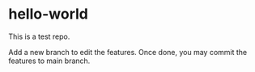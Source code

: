 # hello-world
This is a test repo. 

Add a new branch to edit the features. Once done, you may commit the features to main branch.
